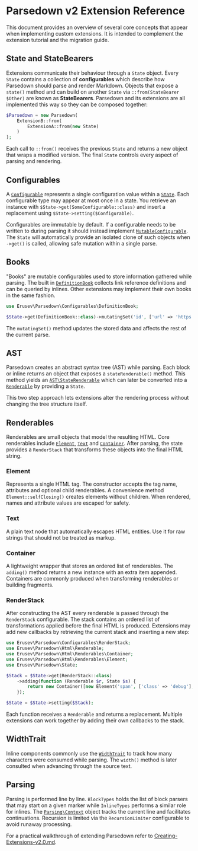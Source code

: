 # Parsedown v2 Extension Reference

This document provides an overview of several core concepts that appear when implementing custom extensions.
It is intended to complement the extension tutorial and the migration guide.

## State and StateBearers

Extensions communicate their behaviour through a `State` object. Every
`State` contains a collection of **configurables** which describe how
Parsedown should parse and render Markdown. Objects that expose a
`state()` method and can build on another `State` via
`::from(StateBearer $Other)` are known as **StateBearers**. Parsedown
and its extensions are all implemented this way so they can be composed
together:

```php
$Parsedown = new Parsedown(
    ExtensionB::from(
        ExtensionA::from(new State)
    )
);
```

Each call to `::from()` receives the previous `State` and returns a new
object that wraps a modified version. The final `State` controls every
aspect of parsing and rendering.

## Configurables

A [`Configurable`](../src/Configurable.php) represents a single configuration value within a [`State`](../src/State.php).
Each configurable type may appear at most once in a state. You retrieve an instance with `$State->get(SomeConfigurable::class)`
and insert a replacement using `$State->setting($Configurable)`.

Configurables are immutable by default. If a configurable needs to be written to during parsing it should instead implement
[`MutableConfigurable`](../src/MutableConfigurable.php). The `State` will automatically provide an isolated clone of such
objects when `->get()` is called, allowing safe mutation within a single parse.

## Books

"Books" are mutable configurables used to store information gathered while parsing. The built in
[`DefinitionBook`](../src/Configurables/DefinitionBook.php) collects link reference definitions and can be queried by
inlines. Other extensions may implement their own books in the same fashion.

```php
use Erusev\Parsedown\Configurables\DefinitionBook;

$State->get(DefinitionBook::class)->mutatingSet('id', ['url' => 'https://example.com', 'title' => null]);
```

The `mutatingSet()` method updates the stored data and affects the rest of the current parse.

## AST

Parsedown creates an abstract syntax tree (AST) while parsing. Each block or inline returns an object that exposes a
`stateRenderable()` method. This method yields an [`AST\StateRenderable`](../src/AST/StateRenderable.php) which can later be
converted into a [`Renderable`](../src/Html/Renderable.php) by providing a `State`.

This two step approach lets extensions alter the rendering process without changing the tree structure itself.

## Renderables

Renderables are small objects that model the resulting HTML. Core renderables include [`Element`](../src/Html/Renderables/Element.php),
[`Text`](../src/Html/Renderables/Text.php) and [`Container`](../src/Html/Renderables/Container.php). After parsing, the state
provides a `RenderStack` that transforms these objects into the final HTML string.

### Element

Represents a single HTML tag. The constructor accepts the tag name, attributes and optional child renderables. A convenience method `Element::selfClosing()` creates elements without children. When rendered, names and attribute values are escaped for safety.

### Text

A plain text node that automatically escapes HTML entities. Use it for raw strings that should not be treated as markup.

### Container

A lightweight wrapper that stores an ordered list of renderables. The `adding()` method returns a new instance with an extra item appended. Containers are commonly produced when transforming renderables or building fragments.

### RenderStack

After constructing the AST every renderable is passed through the
`RenderStack` configurable. The stack contains an ordered list of
transformations applied before the final HTML is produced. Extensions may
add new callbacks by retrieving the current stack and inserting a new
step:

```php
use Erusev\Parsedown\Configurables\RenderStack;
use Erusev\Parsedown\Html\Renderable;
use Erusev\Parsedown\Html\Renderables\Container;
use Erusev\Parsedown\Html\Renderables\Element;
use Erusev\Parsedown\State;

$Stack = $State->get(RenderStack::class)
    ->adding(function (Renderable $r, State $s) {
        return new Container([new Element('span', ['class' => 'debug'], $r)]);
    });

$State = $State->setting($Stack);
```

Each function receives a `Renderable` and returns a replacement. Multiple
extensions can work together by adding their own callbacks to the stack.

## WidthTrait

Inline components commonly use the [`WidthTrait`](../src/Components/Inlines/WidthTrait.php) to track how many characters were
consumed while parsing. The `width()` method is later consulted when advancing through the source text.

## Parsing

Parsing is performed line by line. `BlockTypes` holds the list of block parsers that may start on a given marker while
`InlineTypes` performs a similar role for inlines. The [`Parsing\Context`](../src/Parsing/Context.php) object tracks the
current line and facilitates continuations. Recursion is limited via the `RecursionLimiter` configurable to avoid runaway
processing.

For a practical walkthrough of extending Parsedown refer to
[Creating-Extensions-v2.0.md](Creating-Extensions-v2.0.md).
